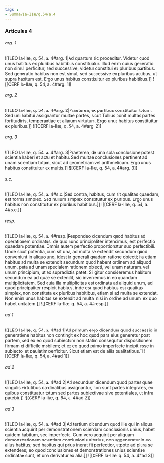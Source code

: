 ```yaml
---
tags : 
- Summa/Ia-IIæ/q.54/a.4
---
```


### Articulus 4

###### arg. 1
![[LEO Ia-IIæ, q. 54, a. 4#arg. 1|Ad quartum sic proceditur. Videtur quod unus habitus ex pluribus habitibus constituatur. Illud enim cuius generatio non simul perficitur, sed successive, videtur constitui ex pluribus partibus. Sed generatio habitus non est simul, sed successive ex pluribus actibus, ut supra habitum est. Ergo unus habitus constituitur ex pluribus habitibus.]]
![[CERF Ia-IIæ, q. 54, a. 4#arg. 1]]

###### arg. 2
![[LEO Ia-IIæ, q. 54, a. 4#arg. 2|Praeterea, ex partibus constituitur totum. Sed uni habitui assignantur multae partes, sicut Tullius ponit multas partes fortitudinis, temperantiae et aliarum virtutum. Ergo unus habitus constituitur ex pluribus.]]
![[CERF Ia-IIæ, q. 54, a. 4#arg. 2]]

###### arg. 3
![[LEO Ia-IIæ, q. 54, a. 4#arg. 3|Praeterea, de una sola conclusione potest scientia haberi et actu et habitu. Sed multae conclusiones pertinent ad unam scientiam totam, sicut ad geometriam vel arithmeticam. Ergo unus habitus constituitur ex multis.]]
![[CERF Ia-IIæ, q. 54, a. 4#arg. 3]]

###### s.c.
![[LEO Ia-IIæ, q. 54, a. 4#s.c.|Sed contra, habitus, cum sit qualitas quaedam, est forma simplex. Sed nullum simplex constituitur ex pluribus. Ergo unus habitus non constituitur ex pluribus habitibus.]]
![[CERF Ia-IIæ, q. 54, a. 4#s.c.]]

###### resp.
![[LEO Ia-IIæ, q. 54, a. 4#resp.|Respondeo dicendum quod habitus ad operationem ordinatus, de quo nunc principaliter intendimus, est perfectio quaedam potentiae. Omnis autem perfectio proportionatur suo perfectibili. Unde sicut potentia, cum sit una, ad multa se extendit secundum quod conveniunt in aliquo uno, idest in generali quadam ratione obiecti; ita etiam habitus ad multa se extendit secundum quod habent ordinem ad aliquod unum, puta ad unam specialem rationem obiecti, vel unam naturam, vel unum principium, ut ex supradictis patet. Si igitur consideremus habitum secundum ea ad quae se extendit, sic inveniemus in eo quandam multiplicitatem. Sed quia illa multiplicitas est ordinata ad aliquid unum, ad quod principaliter respicit habitus, inde est quod habitus est qualitas simplex, non constituta ex pluribus habitibus, etiam si ad multa se extendat. Non enim unus habitus se extendit ad multa, nisi in ordine ad unum, ex quo habet unitatem.]]
![[CERF Ia-IIæ, q. 54, a. 4#resp.]]

###### ad 1
![[LEO Ia-IIæ, q. 54, a. 4#ad 1|Ad primum ergo dicendum quod successio in generatione habitus non contingit ex hoc quod pars eius generetur post partem, sed ex eo quod subiectum non statim consequitur dispositionem firmam et difficile mobilem; et ex eo quod primo imperfecte incipit esse in subiecto, et paulatim perficitur. Sicut etiam est de aliis qualitatibus.]]
![[CERF Ia-IIæ, q. 54, a. 4#ad 1]]

###### ad 2
![[LEO Ia-IIæ, q. 54, a. 4#ad 2|Ad secundum dicendum quod partes quae singulis virtutibus cardinalibus assignantur, non sunt partes integrales, ex quibus constituatur totum sed partes subiectivae sive potentiales, ut infra patebit.]]
![[CERF Ia-IIæ, q. 54, a. 4#ad 2]]

###### ad 3
![[LEO Ia-IIæ, q. 54, a. 4#ad 3|Ad tertium dicendum quod ille qui in aliqua scientia acquirit per demonstrationem scientiam conclusionis unius, habet quidem habitum, sed imperfecte. Cum vero acquirit per aliquam demonstrationem scientiam conclusionis alterius, non aggeneratur in eo alius habitus; sed habitus qui prius inerat fit perfectior, utpote ad plura se extendens; eo quod conclusiones et demonstrationes unius scientiae ordinatae sunt, et una derivatur ex alia.]]
![[CERF Ia-IIæ, q. 54, a. 4#ad 3]]

